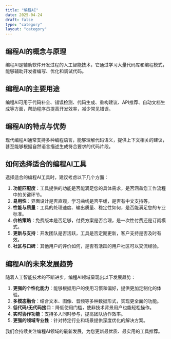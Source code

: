```yaml
---
title: "编程AI"
date: 2025-04-24
draft: false
type: "category"
layout: "category"
---
```


## 编程AI的概念与原理

编程AI是辅助软件开发过程的人工智能技术，它通过学习大量代码库和编程模式，能够辅助开发者编写、优化和调试代码。

## 编程AI的主要用途

编程AI可用于代码补全、错误检测、代码生成、重构建议、API推荐、自动文档生成等方面，帮助程序员提高开发效率，减少常见错误。

## 编程AI的特点与优势

现代编程AI通常支持多种编程语言，能够理解代码语义，提供上下文相关的建议，甚至能够根据自然语言描述生成符合要求的代码片段。

## 如何选择适合的编程AI工具

选择适合的编程AI工具时，建议考虑以下几个方面：

1. **功能匹配度**：工具提供的功能是否能满足您的具体需求，是否涵盖您工作流程中的关键环节。
2. **易用性**：界面设计是否直观，学习曲线是否平缓，是否有中文支持等。
3. **性能与质量**：工具的处理速度、输出质量、稳定性如何，是否能满足您的专业标准。
4. **价格策略**：免费版本是否足够，付费方案是否合理，是一次性付费还是订阅模式。
5. **更新与支持**：开发团队是否活跃，工具是否定期更新，客户支持是否及时有效。
6. **社区与口碑**：其他用户的评价如何，是否有活跃的用户社区可以交流经验。

## 编程AI的未来发展趋势

随着人工智能技术的不断进步，编程AI领域呈现出以下发展趋势：

1. **更强的个性化能力**：能够根据用户的使用习惯和偏好，提供更加定制化的体验。
2. **多模态融合**：结合文本、图像、音频等多种数据形式，实现更全面的功能。
3. **低代码/无代码接口**：降低使用门槛，使非技术背景用户也能轻松操作。
4. **实时协作功能**：支持多人同时参与，提高团队协作效率。
5. **更强的领域专业性**：针对特定行业和场景提供深度优化的解决方案。

我们会持续关注编程AI领域的最新发展，为您更新最优质、最实用的工具推荐。

